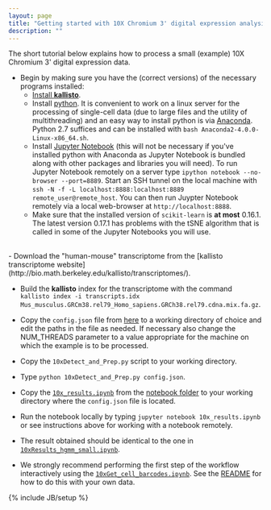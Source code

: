 ```yaml
---
layout: page
title: "Getting started with 10X Chromium 3' digital expression analysis"
description: ""
---
```


The short tutorial below explains how to process a small (example) 10X Chromium 3' digital expression data. 

- Begin by making sure you have the (correct versions) of the necessary programs installed:
  - [Install __kallisto__](download.html). 
  - Install [python](https://www.python.org). It is convenient to work on a linux server for the processing of single-cell data (due to large files and the utility of multithreading) and an easy way to install python is via [Anaconda](https://www.continuum.io/downloads). Python 2.7 suffices and can be installed with `bash Anaconda2-4.0.0-Linux-x86_64.sh`. 
  - Install [Jupyter Notebook](http://jupyter.readthedocs.io/en/latest/install.html) (this will not be necessary if you've installed python with Anaconda as Jupyter Notebook is bundled along with other packages and libraries you will need). To run Jupyter Notebook remotely on a server type `ipython notebook --no-browser --port=8889`. Start an SSH tunnel on the local machine with `ssh -N -f -L localhost:8888:localhost:8889 remote_user@remote_host`. You can then run Juypter Notebook remotely via a local web-browser at `http://localhost:8888`.
  - Make sure that the installed version of `scikit-learn` is __at most__ 0.16.1. The latest version 0.17.1 has problems with the tSNE algorithm that is called in some of the Jupyter Notebooks you will use.  
<br />
- Download the "human-mouse" transcriptome from the [kallisto transcriptome website](http://bio.math.berkeley.edu/kallisto/transcriptomes/).

- Build the __kallisto__ index for the transcriptome with the command `kallisto index -i transcripts.idx Mus_musculus.GRCm38.rel79_Homo_sapiens.GRCh38.rel79.cdna.mix.fa.gz`.

- Copy the `config.json` file from [here](https://github.com/lakigigar/scRNA-Seq-TCC-prep/tree/master/example_dataset) to a working directory of choice and edit the paths in the file as needed. If necessary also change the NUM_THREADS parameter to a value appropriate for the machine on which the example is to be processed.

- Copy the `10xDetect_and_Prep.py` script to your working directory. 

- Type `python 10xDetect_and_Prep.py config.json`.

- Copy the [`10x_results.ipynb`](https://github.com/lakigigar/scRNA-Seq-TCC-prep/blob/master/notebooks/10xResults.ipynb) from the [notebook folder](https://github.com/lakigigar/scRNA-Seq-TCC-prep/tree/master/notebooks) to your working directory where the `config.json` file is located.

- Run the notebook locally by typing `jupyter notebook 10x_results.ipynb` or see instructions above for working with a notebook remotely.

- The result obtained should be identical to the one in [`10xResults_hgmm_small.ipynb`](https://github.com/lakigigar/scRNA-Seq-TCC-prep/blob/master/example_dataset/10xResults_hgmm_small.ipynb).

- We strongly recommend performing the first step of the workflow interactively using the [`10xGet_cell_barcodes.ipynb`](https://github.com/lakigigar/scRNA-Seq-TCC-prep/blob/master/example_dataset/10xGet_cell_barcodes_hgmm_small.ipynb). See the [README](https://github.com/lakigigar/scRNA-Seq-TCC-prep/blob/master/README.md) for how to do this with your own data.


{% include JB/setup %}



